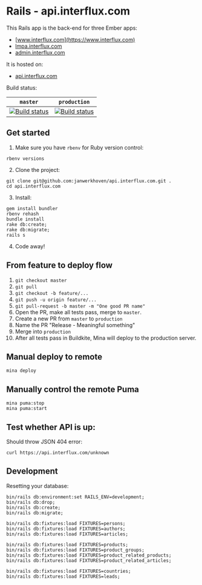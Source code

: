 # Rails - api.interflux.com

This Rails app is the back-end for three Ember apps:

- [www.interflux.com](https://www.interflux.com)
- [lmpa.interflux.com](https://lmpa.interflux.com)
- [admin.interflux.com](https://admin.interflux.com)

It is hosted on:

- [api.interflux.com](https://api.interflux.com)

Build status:

| `master`                                                                                                                                                                  | `production`                                                                                                                                                                  |
| ------------------------------------------------------------------------------------------------------------------------------------------------------------------------- | ----------------------------------------------------------------------------------------------------------------------------------------------------------------------------- |
| [![Build status](https://badge.buildkite.com/feec3c1bb9d5fa10832931944a2af6a98fa4d2225c3b002045.svg?branch=master)](https://buildkite.com/nabu/api-dot-interflux-dot-com) | [![Build status](https://badge.buildkite.com/feec3c1bb9d5fa10832931944a2af6a98fa4d2225c3b002045.svg?branch=production)](https://buildkite.com/nabu/api-dot-interflux-dot-com) |

## Get started

1.  Make sure you have `rbenv` for Ruby version control:

```
rbenv versions
```

2.  Clone the project:

```
git clone git@github.com:janwerkhoven/api.interflux.com.git .
cd api.interflux.com
```

3.  Install:

```
gem install bundler
rbenv rehash
bundle install
rake db:create;
rake db:migrate;
rails s
```

4.  Code away!

## From feature to deploy flow

1.  `git checkout master`
2.  `git pull`
3.  `git checkout -b feature/...`
4.  `git push -u origin feature/...`
5.  `git pull-request -b master -m "One good PR name"`
6.  Open the PR, make all tests pass, merge to `master`.
7.  Create a new PR from `master` to `production`
8.  Name the PR "Release - Meaningful something"
9.  Merge into `production`
10. After all tests pass in Buildkite, Mina will deploy to the production server.

## Manual deploy to remote

```
mina deploy
```

## Manually control the remote Puma

```
mina puma:stop
mina puma:start
```

## Test whether API is up:

Should throw JSON 404 error:

```
curl https://api.interflux.com/unknown
```

## Development

Resetting your database:

```
bin/rails db:environment:set RAILS_ENV=development;
bin/rails db:drop;
bin/rails db:create;
bin/rails db:migrate;

bin/rails db:fixtures:load FIXTURES=persons;
bin/rails db:fixtures:load FIXTURES=authors;
bin/rails db:fixtures:load FIXTURES=articles;

bin/rails db:fixtures:load FIXTURES=products;
bin/rails db:fixtures:load FIXTURES=product_groups;
bin/rails db:fixtures:load FIXTURES=product_related_products;
bin/rails db:fixtures:load FIXTURES=product_related_articles;

bin/rails db:fixtures:load FIXTURES=countries;
bin/rails db:fixtures:load FIXTURES=leads;
```
